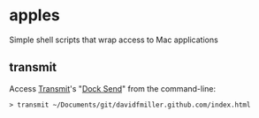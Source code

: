 # apples

Simple shell scripts that wrap access to Mac applications


## transmit

Access [Transmit](http://panic.com/transmit/)'s "[Dock Send](http://www.panic.com/blog/15-secrets-of-transmit/)" from the command-line:

	> transmit ~/Documents/git/davidfmiller.github.com/index.html